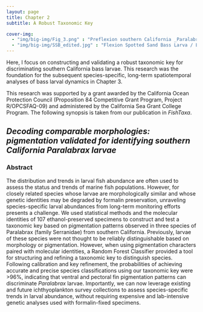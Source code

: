 ```yaml
---
layout: page
title: Chapter 2
subtitle: A Robust Taxonomic Key  

cover-img: 
  - "img/big-img/Fig_3.png" : "Preflexion southern California _Paralabrax_ larvae / ET Jarvis Mason"
  - "img/big-img/SSB_edited.jpg" : "Flexion Spotted Sand Bass Larva / L. Bulkeley"
---
```

Here, I focus on constructing and validating a robust taxonomic key for discriminating southern California bass larvae. This research was the foundation for the subsequent species-specific, long-term spatiotemporal analyses of bass larval dynamics in Chapter 3.

This research was supported by a grant awarded by the California Ocean Protection Council (Proposition 84 Competitive Grant Program, Project R/OPCSFAQ-09) and administered by the California Sea Grant College Program. The following synopsis is taken from our publication in _FishTaxa_.

## _**Decoding comparable morphologies: pigmentation validated for identifying southern California Paralabrax larvae**_



### **Abstract**

The distribution and trends in larval fish abundance are often used to assess the status and trends of marine fish populations. However, for closely related species whose larvae are morphologically similar and whose genetic identities may be degraded by formalin preservation, unraveling species-specific larval abundances from long-term monitoring efforts presents a challenge. We used statistical methods and the molecular identities of 107 ethanol-preserved specimens to construct and test a taxonomic key based on pigmentation patterns observed in three species of Paralabrax (family Serranidae) from southern California. Previously, larvae of these species were not thought to be reliably distinguishable based on morphology or pigmentation.  However, when using pigmentation characters paired with molecular identities, a Random Forest Classifier provided a tool for structuring and refining a taxonomic key to distinguish species. Following calibration and key refinement, the probabilities of achieving accurate and precise species classifications using our taxonomic key were >96%, indicating that ventral and pectoral fin pigmentation patterns can discriminate _Paralabrax_ larvae. Importantly, we can now leverage existing and future ichthyoplankton survey collections to assess species-specific trends in larval abundance, without requiring expensive and lab-intensive genetic analyses used with formalin-fixed specimens. 
